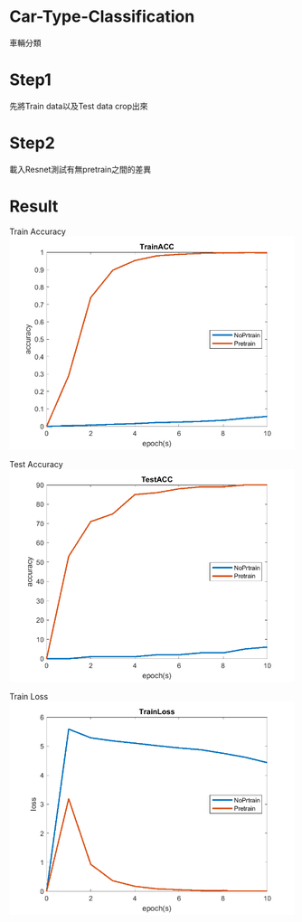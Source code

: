# Car-Type-Classification
車輛分類


# Step1
先將Train data以及Test data crop出來
# Step2
載入Resnet測試有無pretrain之間的差異

# Result
Train Accuracy
![image](https://github.com/leognha/Car-Type-Classification/blob/master/ACC_train.png)

Test Accuracy
![image](https://github.com/leognha/Car-Type-Classification/blob/master/ACC_test.png)

Train Loss
![image](https://github.com/leognha/Car-Type-Classification/blob/master/Loss_train.png)
